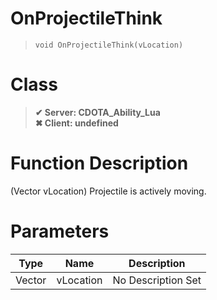 # OnProjectileThink
> `void OnProjectileThink(vLocation)`
# Class
> __✔ Server: CDOTA_Ability_Lua__  
> __✖ Client: undefined__  
# Function Description
(Vector vLocation) Projectile is actively moving.
# Parameters
Type|Name|Description
--|--|--
Vector|vLocation|No Description Set
